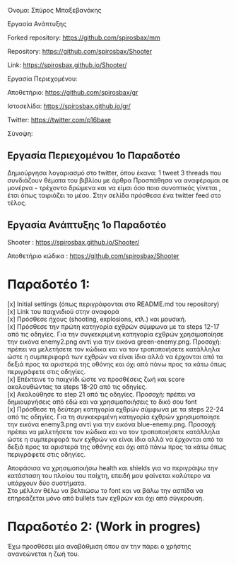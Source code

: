 Όνομα: Σπύρος Μπαξεβανάκης

Εργασία Ανάπτυξης

Forked repository: https://github.com/spirosbax/mm

Repository: https://github.com/spirosbax/Shooter

Link: https://spirosbax.github.io/Shooter/
  
Εργασία Περιεχομένου:

Αποθετήριο: https://github.com/spirosbax/gr

Ιστοσελίδα: https://spirosbax.github.io/gr/

Twitter: https://twitter.com/p16baxe

Σύνοψη:

## Εργασία Περιεχομένου 1o Παραδοτέο

Δημιούργησα λογαριασμό στο twitter, όπου έκανα:
1 tweet
3 threads
που συνδιάζουν θέματα του βιβλίου με άρθρα
Προσπάθησα να αναφέρομαι σε μονέρνα - τρέχοντα δρώμενα και να είμαι όσο ποιο συνοπτικός γίνεται , έτσι όπως ταιριάζει το μέσο.
Στην σελίδα πρόσθεσα ένα twitter feed στο τέλος.

## Εργασία Ανάπτυξης 1o Παραδοτέο

Shooter : https://spirosbax.github.io/Shooter/

Αποθετήριο κώδικα : https://github.com/spirosbax/Shooter

# Παραδοτέο 1:
  [x] Initial settings (όπως περιγράφονται στο README.md του repository)  
  [x] Link του παιχνιδιού στην αναφορά  
  [x] Πρόσθεσε ήχους (shooting, explosions, κτλ.) και μουσική.  
  [x] Πρόσθεσε την πρώτη κατηγορία εχθρών σύμφωνα με τα steps 12-17 από τις οδηγίες. Για την συγκεκριμένη κατηγορία εχθρών χρησιμοποίησε την εικόνα enemy2.png αντί για την εικόνα green-enemy.png. Προσοχή: πρέπει να μελετήσετε τον κώδικα και να τον τροποποιήσετε κατάλληλα ώστε η συμπεριφορά των εχθρών να είναι ίδια αλλά να έρχονται από τα δεξιά προς τα αριστερά της οθόνης και όχι από πάνω προς τα κάτω όπως περιγράφετε στις οδηγίες.  
  [x] Επέκτεινε το παιχνίδι ώστε να προσθέσεις ζωή και score ακολουθώντας τα steps 18-20 από τις οδηγίες.  
  [x] Ακολούθησε το step 21 από τις οδηγίες. Προσοχή: πρέπει να δημιουργήσεις από εδώ και να χρησιμοποιήσεις το δικό σου font   
  [x] Πρόσθεσε τη δεύτερη κατηγορία εχθρών σύμφωνα με τα steps 22-24 από τις οδηγίες. Για τη συγκεκριμένη κατηγορία εχθρών χρησιμοποίησε την εικόνα enemy3.png αντί για την εικόνα blue-enemy.png. Προσοχή: πρέπει να μελετήσετε τον κώδικα και να τον τροποποιήσετε κατάλληλα ώστε η συμπεριφορά των εχθρών να είναι ίδια αλλά να έρχονται από τα δεξιά προς τα αριστερά της οθόνης και όχι από πάνω προς τα κάτω όπως περιγράφετε στις οδηγίες.  

Αποφάσισα να χρησιμοποιήσω health και shields για να περιγράψω την κατάσταση του πλοίου του παίχτη, επειδή μου φαίνεται καλύτερο να υπάρχουν δύο συστήματα.  
Στο μέλλον θέλω να βελτιώσω το font και να βάλω την ασπίδα να επηρεάζεται μόνο από bullets των εχθρών και όχι από σύγκρουση.

# Παραδοτέο 2: (Work in progres)
Έχω προσθέσει μία αναβάθμιση όπου αν την πάρει ο χρήστης ανανεώνεται η ζωή του.

